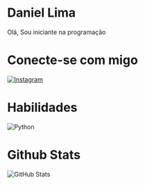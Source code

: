 # Daniel Lima
Olá, Sou iniciante na programação
# Conecte-se com migo
[![Instagram](https://img.shields.io/badge/-Instagram-%23E4405F?style=for-the-badge&logo=instagram&logoColor=white)](https://www.instagram.com/daniel_fl_2/)
# Habilidades 
![Python](https://img.shields.io/badge/python-3670A0?style=for-the-badge&logo=python&logoColor=ffdd54)
# Github Stats
![GitHub Stats](https://github-readme-stats.vercel.app/api?username=daniel0052&theme=transparent&bg_color=000&border_color=30A3DC&show_icons=true&icon_color=30A3DC&title_color=E94D5F&text_color=FFF)
